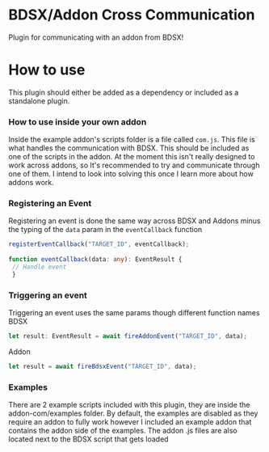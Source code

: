 
# BDSX/Addon Cross Communication
Plugin for communicating with an addon from BDSX!

# How to use
This plugin should either be added as a dependency or included as a standalone plugin.
### How to use inside your own addon
Inside the example addon's scripts folder is a file called `com.js`. This file is what handles the communication with BDSX. This should be included as one of the scripts in the addon. At the moment this isn't really designed to work across addons, so It's recommended to try and communicate through one of them. I intend to look into solving this once I learn more about how addons work.

### Registering an Event
Registering an event is done the same way across BDSX and Addons minus the typing of the `data` param in the `eventCallback` function
```typescript
registerEventCallback("TARGET_ID", eventCallback);  
  
function eventCallback(data: any): EventResult {  
 // Handle event
 }
```
### Triggering an event
Triggering an event uses the same params though different function names
BDSX
```typescript
let result: EventResult = await fireAddonEvent("TARGET_ID", data);
```
Addon
```javascript
let result = await fireBdsxEvent("TARGET_ID", data);
```

### Examples
There are 2 example scripts included with this plugin, they are inside the addon-com/examples folder. By default, the examples are disabled as they require an addon to fully work however I included an example addon that contains the addon side of the examples. The addon .js files are also located next to the BDSX script that gets loaded